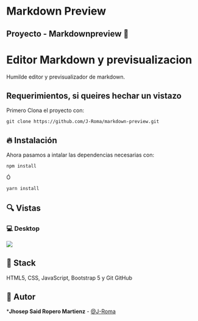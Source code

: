 # Markdown Preview

## Proyecto - Markdownpreview  🙌
    
# Editor Markdown y previsualizacion 

Humilde editor y previsualizador de markdown.

## Requerimientos, si queires hechar un vistazo                                              

Primero Clona el proyecto con:

```
git clone https://github.com/J-Roma/markdown-preview.git
```

## 🔥 Instalación
Ahora pasamos a intalar las dependencias necesarias con:

```
npm install
```
Ó
```
yarn install
```

## 🔍 Vistas 

### 💻 Desktop

<img src="https://i.imgur.com/K7epRb5.png">

## 📌 Stack

HTML5, CSS, JavaScript, Bootstrap 5 y Git GitHub
## 🌟 Autor

***Jhosep Said Ropero Martienz**  - [@J-Roma](https://github.com/J-Roma)
